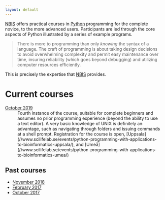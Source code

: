```yaml
---
layout: default
---
```


[NBIS](//nbis.se) offers practical courses
in [Python](//www.python.org/) programming for the complete novice, to
the more advanced users. Participants are led through the core aspects
of Python illustrated by a series of example programs.

> There is more to programming than only _knowing_ the syntax of a
> language. The craft of programming is about taking design decisions
> to avoid overwhelming complexity and permit easy maintenance over
> time, insuring reliability (which goes beyond debugging) and
> utilizing computer resources efficiently.

This is precisely the expertise that [NBIS](//nbis.se) provides.

# Current courses

<dl>
<dt> <a href="ht19">October 2019</a> </dt>
<dd>Fourth instance of the course, suitable for complete beginners and
  assumes no prior programming experience (beyond the ability to use a
  text editor). A very basic knowledge of UNIX is definitely an
  advantage, such as navigating through folders and issuing commands
  at a shell prompt. Registration for the course is open, 
  [Uppsala](//www.scilifelab.se/events/python-programming-with-applications-to-bioinformatics-uppsala/), 
  and [Umeå](//www.scilifelab.se/events/python-programming-with-applications-to-bioinformatics-umea/) </dd>
</dl>

## Past courses

* <a href="ht18">November 2018</a>
* <a href="vt17">February 2017</a>
* <a href="ht17">October 2017</a>
